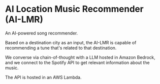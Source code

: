# AI Location Music Recommender (AI-LMR)

An AI-powered song recommender.

Based on a destination city as an input, the AI-LMR is capable of recommending a tune that's related to that destination.

We converse via chain-of-thought with a LLM hosted in Amazon Bedrock, and we connect to the Spotify API to get relevant information about the music.

The API is hosted in an AWS Lambda.


